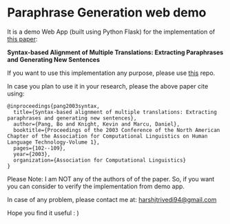 # Paraphrase Generation web demo

It is a demo Web App (built using Python Flask) for the implementation of [this paper](http://www.isi.edu/natural-language/projects/rewrite/bopang.pdf):

**Syntax-based Alignment of Multiple Translations: Extracting Paraphrases
and Generating New Sentences**


If you want to use this implementation any purpose, please use [this](https://github.com/HarshTrivedi/paraphrase-generation) repo.

In case you plan to use it in your research, please the above paper cite using:

```
@inproceedings{pang2003syntax,
  title={Syntax-based alignment of multiple translations: Extracting paraphrases and generating new sentences},
  author={Pang, Bo and Knight, Kevin and Marcu, Daniel},
  booktitle={Proceedings of the 2003 Conference of the North American Chapter of the Association for Computational Linguistics on Human Language Technology-Volume 1},
  pages={102--109},
  year={2003},
  organization={Association for Computational Linguistics}
}
```


Please Note: I am NOT any of the authors of of the paper. So, if you want you can consider to verify the implementation from demo app.

In case of any problem, please contact me at: harshjtrivedi94@gmail.com

Hope you find it useful : )